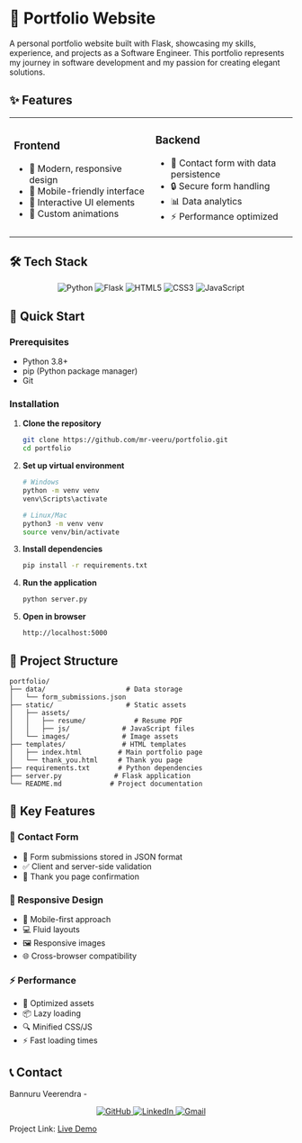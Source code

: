 # 🚀 Portfolio Website

A personal portfolio website built with Flask, showcasing my skills, experience, and projects as a Software Engineer. This portfolio represents my journey in software development and my passion for creating elegant solutions.

## ✨ Features

<div align="center">
  <table>
    <tr>
      <td width="50%">
        <h3>Frontend</h3>
        <ul>
          <li>🎨 Modern, responsive design</li>
          <li>📱 Mobile-friendly interface</li>
          <li>🎯 Interactive UI elements</li>
          <li>🌈 Custom animations</li>
        </ul>
      </td>
      <td width="50%">
        <h3>Backend</h3>
        <ul>
          <li>📝 Contact form with data persistence</li>
          <li>🔒 Secure form handling</li>
          <li>📊 Data analytics</li>
          <li>⚡ Performance optimized</li>
        </ul>
      </td>
    </tr>
  </table>
</div>

## 🛠️ Tech Stack

<div align="center">
  <img src="https://img.shields.io/badge/Python-FFD43B?style=for-the-badge&logo=python&logoColor=blue" alt="Python"/>
  <img src="https://img.shields.io/badge/Flask-000000?style=for-the-badge&logo=flask&logoColor=white" alt="Flask"/>
  <img src="https://img.shields.io/badge/HTML5-E34F26?style=for-the-badge&logo=html5&logoColor=white" alt="HTML5"/>
  <img src="https://img.shields.io/badge/CSS3-1572B6?style=for-the-badge&logo=css3&logoColor=white" alt="CSS3"/>
  <img src="https://img.shields.io/badge/JavaScript-F7DF1E?style=for-the-badge&logo=javascript&logoColor=black" alt="JavaScript"/>
</div>

## 🚀 Quick Start

### Prerequisites

- Python 3.8+
- pip (Python package manager)
- Git

### Installation

1. **Clone the repository**
   ```bash
   git clone https://github.com/mr-veeru/portfolio.git
   cd portfolio
   ```

2. **Set up virtual environment**
   ```bash
   # Windows
   python -m venv venv
   venv\Scripts\activate

   # Linux/Mac
   python3 -m venv venv
   source venv/bin/activate
   ```

3. **Install dependencies**
   ```bash
   pip install -r requirements.txt
   ```

4. **Run the application**
   ```bash
   python server.py
   ```

5. **Open in browser**
   ```
   http://localhost:5000
   ```

## 📁 Project Structure

```plaintext
portfolio/
├── data/                    # Data storage
│   └── form_submissions.json
├── static/                  # Static assets
│   ├── assets/
│   │   ├── resume/            # Resume PDF
│   │   ├── js/             # JavaScript files
│   └── images/             # Image assets
├── templates/              # HTML templates
│   ├── index.html         # Main portfolio page
│   └── thank_you.html     # Thank you page
├── requirements.txt       # Python dependencies
├── server.py             # Flask application
└── README.md            # Project documentation
```

## 🌟 Key Features

### 🎯 Contact Form
- 📝 Form submissions stored in JSON format
- ✅ Client and server-side validation
- 🎉 Thank you page confirmation

### 🎨 Responsive Design
- 📱 Mobile-first approach
- 💻 Fluid layouts
- 🖼️ Responsive images
- 🌐 Cross-browser compatibility

### ⚡ Performance
- 🚀 Optimized assets
- 📦 Lazy loading
- 🔍 Minified CSS/JS
- ⚡ Fast loading times

## 📞 Contact

Bannuru Veerendra -
<div align="center">
  <a href="https://github.com/mr-veeru">
    <img src="https://img.shields.io/badge/GitHub-100000?style=for-the-badge&logo=github&logoColor=white" alt="GitHub"/>
  </a>
  <a href="https://www.linkedin.com/in/veerendra-bannuru-900934215">
    <img src="https://img.shields.io/badge/LinkedIn-0077B5?style=for-the-badge&logo=linkedin&logoColor=white" alt="LinkedIn"/>
  </a>
  <a href="mailto:mr.veeru68@gmail.com">
    <img src="https://img.shields.io/badge/Gmail-D14836?style=for-the-badge&logo=gmail&logoColor=white" alt="Gmail"/>
  </a>
</div>

Project Link: [Live Demo](https://veeru68.pythonanywhere.com/)
